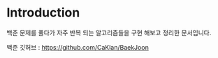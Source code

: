 # Introduction
백준 문제를 풀다가 자주 반복 되는 알고리즘들을 구현 해보고 정리한 문서입니다.

백준 깃허브 : <https://github.com/CaKlan/BaekJoon>